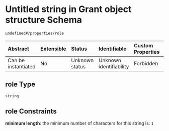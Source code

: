 # Untitled string in Grant object structure Schema

```txt
undefined#/properties/role
```



| Abstract            | Extensible | Status         | Identifiable            | Custom Properties | Additional Properties | Access Restrictions | Defined In                                                   |
| :------------------ | :--------- | :------------- | :---------------------- | :---------------- | :-------------------- | :------------------ | :----------------------------------------------------------- |
| Can be instantiated | No         | Unknown status | Unknown identifiability | Forbidden         | Allowed               | none                | [user-grants.json*](user-grants.json "open original schema") |

## role Type

`string`

## role Constraints

**minimum length**: the minimum number of characters for this string is: `1`
